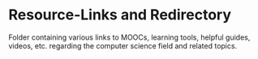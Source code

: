 # Resource-Links and Redirectory
 
 Folder containing various links to MOOCs, learning tools, helpful guides, videos, etc. regarding the computer science field and related topics.
